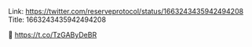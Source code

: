 Link:  https://twitter.com/reserveprotocol/status/1663243435942494208
Title: 1663243435942494208

👀 https://t.co/TzGAByDeBR